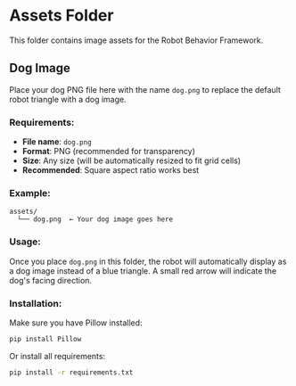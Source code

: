 # Assets Folder

This folder contains image assets for the Robot Behavior Framework.

## Dog Image

Place your dog PNG file here with the name `dog.png` to replace the default robot triangle with a dog image.

### Requirements:
- **File name**: `dog.png`
- **Format**: PNG (recommended for transparency)
- **Size**: Any size (will be automatically resized to fit grid cells)
- **Recommended**: Square aspect ratio works best

### Example:
```
assets/
  └── dog.png  ← Your dog image goes here
```

### Usage:
Once you place `dog.png` in this folder, the robot will automatically display as a dog image instead of a blue triangle. A small red arrow will indicate the dog's facing direction.

### Installation:
Make sure you have Pillow installed:
```bash
pip install Pillow
```

Or install all requirements:
```bash
pip install -r requirements.txt
```
